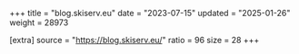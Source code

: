 +++
title = "blog.skiserv.eu"
date = "2023-07-15"
updated = "2025-01-26"
weight = 28973

[extra]
source = "https://blog.skiserv.eu/"
ratio = 96
size = 28
+++

